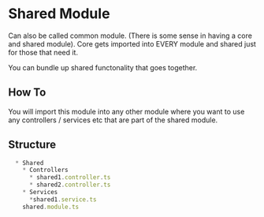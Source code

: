 # Shared Module

Can also be called common module. (There is some sense in having a core and shared module). Core gets imported into EVERY module and shared just for those that need it.

You can bundle up shared functonality that goes together.

## How To

You will import this module into any other module where you want to use any controllers / services etc that are part of the shared module.

## Structure

``` ts
  * Shared
    * Controllers
      * shared1.controller.ts
      * shared2.controller.ts
    * Services
      *shared1.service.ts
    shared.module.ts
```
